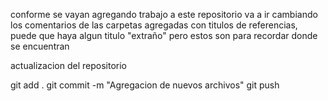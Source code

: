 conforme se vayan agregando trabajo a este repositorio va a ir cambiando los comentarios de las carpetas agregadas con titulos de referencias, puede que haya algun titulo "extraño" pero estos son para recordar donde se encuentran 

actualizacion del repositorio

git add .
git commit -m "Agregacion de nuevos archivos"
git push
